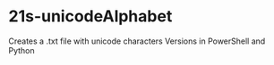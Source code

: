 # 21s-unicodeAlphabet
Creates a .txt file with unicode characters
Versions in PowerShell and Python

